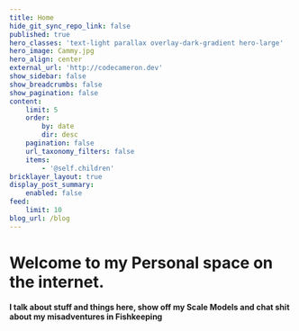 ```yaml
---
title: Home
hide_git_sync_repo_link: false
published: true
hero_classes: 'text-light parallax overlay-dark-gradient hero-large'
hero_image: Cammy.jpg
hero_align: center
external_url: 'http://codecameron.dev'
show_sidebar: false
show_breadcrumbs: false
show_pagination: false
content:
    limit: 5
    order:
        by: date
        dir: desc
    pagination: false
    url_taxonomy_filters: false
    items:
        - '@self.children'
bricklayer_layout: true
display_post_summary:
    enabled: false
feed:
    limit: 10
blog_url: /blog
---
```


# Welcome to my Personal space on the internet.

#### I talk about stuff and things here, show off my Scale Models and chat shit about my misadventures in Fishkeeping